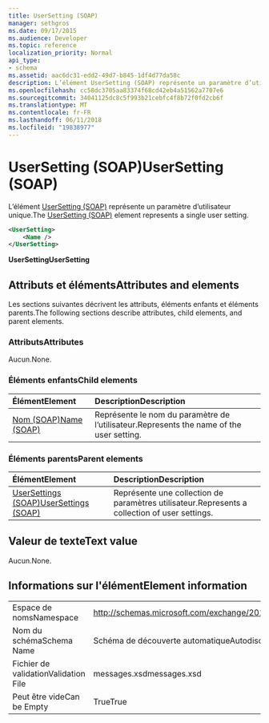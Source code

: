 ```yaml
---
title: UserSetting (SOAP)
manager: sethgros
ms.date: 09/17/2015
ms.audience: Developer
ms.topic: reference
localization_priority: Normal
api_type:
- schema
ms.assetid: aac6dc31-edd2-49d7-b845-1df4d77da58c
description: L’élément UserSetting (SOAP) représente un paramètre d’utilisateur unique.
ms.openlocfilehash: cc58dc3705aa83374f68cd42eb4a51562a7707e6
ms.sourcegitcommit: 34041125dc8c5f993b21cebfc4f8b72f0fd2cb6f
ms.translationtype: MT
ms.contentlocale: fr-FR
ms.lasthandoff: 06/11/2018
ms.locfileid: "19838977"
---
```

# <a name="usersetting-soap"></a><span data-ttu-id="1a402-103">UserSetting (SOAP)</span><span class="sxs-lookup"><span data-stu-id="1a402-103">UserSetting (SOAP)</span></span>

<span data-ttu-id="1a402-104">L’élément [UserSetting (SOAP)](usersetting-soap.md) représente un paramètre d’utilisateur unique.</span><span class="sxs-lookup"><span data-stu-id="1a402-104">The [UserSetting (SOAP)](usersetting-soap.md) element represents a single user setting.</span></span> 
  
```XML
<UserSetting>
    <Name />
</UserSetting>
```

 <span data-ttu-id="1a402-105">**UserSetting**</span><span class="sxs-lookup"><span data-stu-id="1a402-105">**UserSetting**</span></span>
## <a name="attributes-and-elements"></a><span data-ttu-id="1a402-106">Attributs et éléments</span><span class="sxs-lookup"><span data-stu-id="1a402-106">Attributes and elements</span></span>

<span data-ttu-id="1a402-107">Les sections suivantes décrivent les attributs, éléments enfants et éléments parents.</span><span class="sxs-lookup"><span data-stu-id="1a402-107">The following sections describe attributes, child elements, and parent elements.</span></span>
  
### <a name="attributes"></a><span data-ttu-id="1a402-108">Attributs</span><span class="sxs-lookup"><span data-stu-id="1a402-108">Attributes</span></span>

<span data-ttu-id="1a402-109">Aucun.</span><span class="sxs-lookup"><span data-stu-id="1a402-109">None.</span></span>
  
### <a name="child-elements"></a><span data-ttu-id="1a402-110">Éléments enfants</span><span class="sxs-lookup"><span data-stu-id="1a402-110">Child elements</span></span>

|<span data-ttu-id="1a402-111">**Élément**</span><span class="sxs-lookup"><span data-stu-id="1a402-111">**Element**</span></span>|<span data-ttu-id="1a402-112">**Description**</span><span class="sxs-lookup"><span data-stu-id="1a402-112">**Description**</span></span>|
|:-----|:-----|
|[<span data-ttu-id="1a402-113">Nom (SOAP)</span><span class="sxs-lookup"><span data-stu-id="1a402-113">Name (SOAP)</span></span>](name-soap.md) <br/> |<span data-ttu-id="1a402-114">Représente le nom du paramètre de l’utilisateur.</span><span class="sxs-lookup"><span data-stu-id="1a402-114">Represents the name of the user setting.</span></span>  <br/> |
   
### <a name="parent-elements"></a><span data-ttu-id="1a402-115">Éléments parents</span><span class="sxs-lookup"><span data-stu-id="1a402-115">Parent elements</span></span>

|<span data-ttu-id="1a402-116">**Élément**</span><span class="sxs-lookup"><span data-stu-id="1a402-116">**Element**</span></span>|<span data-ttu-id="1a402-117">**Description**</span><span class="sxs-lookup"><span data-stu-id="1a402-117">**Description**</span></span>|
|:-----|:-----|
|[<span data-ttu-id="1a402-118">UserSettings (SOAP)</span><span class="sxs-lookup"><span data-stu-id="1a402-118">UserSettings (SOAP)</span></span>](usersettings-soap.md) <br/> |<span data-ttu-id="1a402-119">Représente une collection de paramètres utilisateur.</span><span class="sxs-lookup"><span data-stu-id="1a402-119">Represents a collection of user settings.</span></span>  <br/> |
   
## <a name="text-value"></a><span data-ttu-id="1a402-120">Valeur de texte</span><span class="sxs-lookup"><span data-stu-id="1a402-120">Text value</span></span>

<span data-ttu-id="1a402-121">Aucun.</span><span class="sxs-lookup"><span data-stu-id="1a402-121">None.</span></span>
  
## <a name="element-information"></a><span data-ttu-id="1a402-122">Informations sur l'élément</span><span class="sxs-lookup"><span data-stu-id="1a402-122">Element information</span></span>

|||
|:-----|:-----|
|<span data-ttu-id="1a402-123">Espace de noms</span><span class="sxs-lookup"><span data-stu-id="1a402-123">Namespace</span></span>  <br/> |http://schemas.microsoft.com/exchange/2010/Autodiscover  <br/> |
|<span data-ttu-id="1a402-124">Nom du schéma</span><span class="sxs-lookup"><span data-stu-id="1a402-124">Schema Name</span></span>  <br/> |<span data-ttu-id="1a402-125">Schéma de découverte automatique</span><span class="sxs-lookup"><span data-stu-id="1a402-125">Autodiscover schema</span></span>  <br/> |
|<span data-ttu-id="1a402-126">Fichier de validation</span><span class="sxs-lookup"><span data-stu-id="1a402-126">Validation File</span></span>  <br/> |<span data-ttu-id="1a402-127">messages.xsd</span><span class="sxs-lookup"><span data-stu-id="1a402-127">messages.xsd</span></span>  <br/> |
|<span data-ttu-id="1a402-128">Peut être vide</span><span class="sxs-lookup"><span data-stu-id="1a402-128">Can be Empty</span></span>  <br/> |<span data-ttu-id="1a402-129">True</span><span class="sxs-lookup"><span data-stu-id="1a402-129">True</span></span>  <br/> |
   

